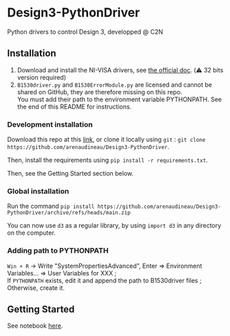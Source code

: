 # Design3-PythonDriver
Python drivers to control Design 3, developped @ C2N 

## Installation
1. Download and install the NI-VISA drivers, see [the official doc](https://pyvisa.readthedocs.io/en/latest/faq/getting_nivisa.html#faq-getting-nivisa). (⚠️ 32 bits version required)
2. `B1530driver.py` and `B1530ErrorModule.py` are licensed and cannot be shared on GitHub, they are therefore missing on this repo.  
You must add their path to the environment variable PYTHONPATH. See the end of this README for instructions.  


### Development installation
Download this repo at this [link](https://github.com/arenaudineau/Design3-PythonDriver/archive/refs/heads/main.zip), or clone it locally using `git` : `git clone https://github.com/arenaudineau/Design3-PythonDriver`.

Then, install the requirements using `pip install -r requirements.txt`.

Then, see the Getting Started section below.

### Global installation
Run the command `pip install https://github.com/arenaudineau/Design3-PythonDriver/archive/refs/heads/main.zip`

You can now use `d3` as a regular library, by using `import d3` in any directory on the computer.

### Adding path to PYTHONPATH
`Win + R` -> Write "SystemPropertiesAdvanced", Enter => Environment Variables... => User Variables for XXX ;  
If `PYTHONPATH` exists, edit it and append the path to B1530driver files ;  
Otherwise, create it.

## Getting Started
See notebook [here](d3.ipynb).
